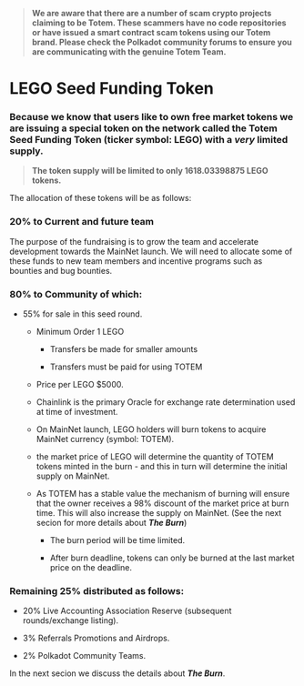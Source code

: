 > **We are aware that there are a number of scam crypto projects claiming to be Totem. These scammers have no code repositories or have issued a smart contract scam tokens using our Totem brand. Please check the Polkadot community forums to ensure you are communicating with the genuine Totem Team.**

# LEGO Seed Funding Token

### Because we know that users like to own free market tokens we are issuing a special token on the network called the Totem Seed Funding Token (ticker symbol: LEGO) with a **_very_** limited supply.

> **The token supply will be limited to only 1618.03398875 LEGO tokens.**

The allocation of these tokens will be as follows:

### 20% to Current and future team

The purpose of the fundraising is to grow the team and accelerate development towards the MainNet launch. We will need to allocate some of these funds to new team members and incentive programs such as bounties and bug bounties.

### 80% to Community of which:

* 55% for sale in this seed round.

    * Minimum Order 1 LEGO 

        * Transfers be made for smaller amounts

        * Transfers must be paid for using TOTEM

    * Price per LEGO $5000.

    * Chainlink is the primary Oracle for exchange rate determination used at time of investment.

    * On MainNet launch, LEGO holders will burn tokens to acquire MainNet currency (symbol: TOTEM).

    * the market price of LEGO will determine the quantity of TOTEM tokens minted in the burn - and this in turn will determine the initial supply on MainNet.

    * As TOTEM has a stable value the mechanism of burning will ensure that the owner receives a 98% discount of the market price at burn time. This will also increase the supply on MainNet. (See the next secion for more details about **_The Burn_**)

        * The burn period will be time limited. 
        
        * After burn deadline, tokens can only be burned at the last market price on the deadline.

### Remaining 25% distributed as follows:

* 20% Live Accounting Association Reserve (subsequent rounds/exchange 
listing).

* 3% Referrals Promotions and Airdrops.

* 2% Polkadot Community Teams.

In the next secion we discuss the details about **_The Burn_**.